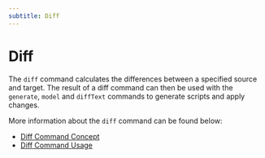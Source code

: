 ```yaml
---
subtitle: Diff
---
```


# Diff

The `diff` command calculates the differences between a specified source and target.
The result of a diff command can then be used with the `generate`, `model` and `diffText` commands to generate scripts and apply changes.

More information about the `diff` command can be found below:
- [Diff Command Concept](<Concepts/Diff concept>)
- [Diff Command Usage](<Usage/Command-line/Command-line - diff>)
